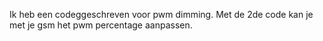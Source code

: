 Ik heb een codeggeschreven voor pwm dimming.
Met de 2de code kan je met je gsm het pwm percentage aanpassen.
